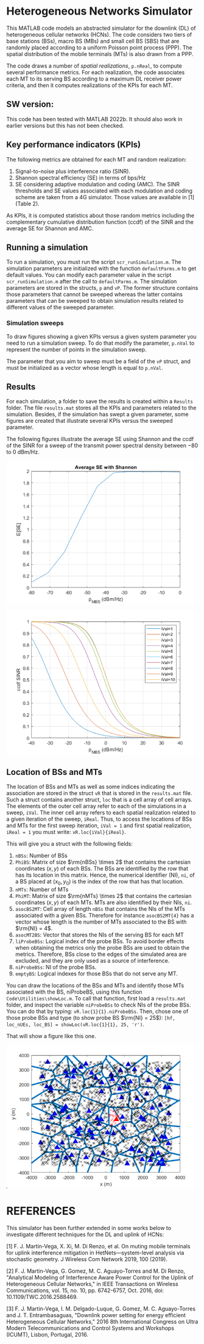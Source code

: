 # Heterogeneous Networks Simulator
This MATLAB code models an abstracted simulator for the downlink (DL) of heterogeneous cellular networks (HCNs). The code considers two tiers of base stations (BSs), macro BS (MBs) and small cell BS (SBS) that are randomly placed according to a uniform Poisson point process (PPP). The spatial distribution of the mobile terminals (MTs) is also drawn from a PPP. 

The code draws a number of *spatial realizations*, `p.nReal`, to compute several performance metrics. For each realization, the code associates each MT to its serving BS according to a maximum DL receiver power criteria, and then it computes realizations of the KPIs for each MT. 

## SW version:
This code has been tested with MATLAB 2022b. It should also work in earlier versions but this has not been checked. 

## Key performance indicators (KPIs)
The following metrics are obtained for each MT and random realization:
1. Signal-to-noise plus interference ratio (SINR).
2. Shannon spectral efficiency (SE) in terms of bps/Hz
3. SE considering adaptive modulation and coding (AMC). The SINR thresholds and SE values associated with each modulation and coding scheme are taken from a 4G simulator. Those values are available in [1] (Table 2).

As KPIs, it is computed statistics about those random metrics including the complementary cumulative distribution function (ccdf) of the SINR and the average SE for Shannon and AMC. 

## Running a simulation
To run a simulation, you must run the script `scr_runSimulation.m`. The simulation parameters are initialized with the function `defaultParms.m` to get default values. You can modify each parameter value in the script `scr_runSimulation.m` after the call to `defaultParms.m`. The simulation parameters are stored in the structs, `p` and `vP`. The former structure contains those parameters that cannot be sweeped whereas the latter contains parameters that can be sweeped to obtain simulation results related to different values of the sweeped parameter. 

### Simulation sweeps
To draw figures showing a given KPIs versus a given system parameter you need to run a simulation sweep. To do that modify the parameter, `p.nVal` to represent the number of points in the simulation sweep. 

The parameter that you aim to sweep must be a field of the `vP` struct, and must be initialized as a vector whose length is equal to `p.nVal`.

## Results
For each simulation, a folder to save the results is created within a `Results` folder. The file `results.mat` stores all the KPIs and parameters related to the simulation. 
Besides, if the simulation has swept a given parameter, some figures are created that illustrate several KPIs versus the sweeped parameter. 

The following figures illustrate the average SE using Shannon and the ccdf of the SINR for a sweep of the transmit power spectral density between $-80$ to $0$ dBm/Hz.

![average SE](Figures/avSE_shann.png)

![ccdf SINR](Figures/ccdfSINR.png)

## Location of BSs and MTs
The location of BSs and MTs as well as some indices indicating the association are stored in the struct `vR` that is stored in the `results.mat` file. Such a struct contains another struct, `loc` that is a cell array of cell arrays. The elements of the outer cell array refer to each of the simulations in a sweep, `iVal`. The inner cell array refers to each spatial realization related to a given iteration of the sweep, `iReal`. Thus, to access the locations of BSs and MTs for the first sweep iteration, `iVal = 1` and first spatial realization, `iReal = 1` you must write: `vR.loc{iVal}{iReal}`. 

This will give you a struct with the following fields:
1. `nBSs`: Number of BSs
2. `PhiBS`: Matrix of size $\rm{nBSs} \times 2$ that contains the cartesian coordinates $(x,y)$ of each BSs. The BSs are identified by the row that has its location in this matrix. Hence, the numerical identifier (NI), `ni`, of a BS placed at $(x_0, y_0)$ is the index of the row that has that location. 
3. `nMTs`: Number of MTs
4. `PhiMT`:  Matrix of size $\rm{nMTs} \times 2$ that contains the cartesian coordinates $(x,y)$ of each MTs. MTs are also identified by their NIs, `ni`. 
5. `asocBS2MT`: Cell array of length `nBSs` that contains the NIs of the MTs associated with a given BSs. Therefore for instance `asocBS2MT{4}` has a vector whose length is the number of MTs associated to the BS with $\rm{NI} = 4$. 
5. `asocMT2BS`: Vector that stores the NIs of the serving BS for each MT
6. `liProbeBSs`: Logical index of the probe BSs. To avoid border effects when obtaining the metrics only the probe BSs are used to obtain the metrics. Therefore, BSs close to the edges of the simulated area are excluded, and they are only used as a source of interference. 
7. `niProbeBSs`: NI of the probe BSs. 
8. `emptyBS`: Logical indexes for those BSs that do not serve any MT. 

You can draw the locations of the BSs and MTs and identify those MTs associated with the BS, niProbeBS, using this function `Code\Utilities\showLoc.m`.
To call that function, first load a `results.mat` folder, and inspect the variable `niProbeBSs` to check NIs of the probe BSs. You can do that by typing: `vR.loc{1}{1}.niProbeBSs`. Then, chose one of those probe BSs and type (to show probe BS $\rm{NI} = 25$): `[hf, loc_nUEs, loc_BS] = showLoc(vR.loc{1}{1}, 25, 'r')`.

That will show a figure like this one.

![spatial location](Figures/spatial_realization.png)


# REFERENCES
This simulator has been further extended in some works below to investigate different techniques for the DL and uplink of HCNs:  

[1] F. J. Martín-Vega, X. Xi, M. Di Renzo, et al. On muting mobile terminals for uplink interference mitigation in HetNets—system-level analysis via stochastic geometry. J Wireless Com Network 2019, 100 (2019).

[2] F. J. Martin-Vega, G. Gomez, M. C. Aguayo-Torres and M. Di Renzo, "Analytical Modeling of Interference Aware Power Control for the Uplink of Heterogeneous Cellular Networks," in IEEE Transactions on Wireless Communications, vol. 15, no. 10, pp. 6742-6757, Oct. 2016, doi: 10.1109/TWC.2016.2588469.

[3] F. J. Martin-Vega, I. M. Delgado-Luque, G. Gomez, M. C. Aguayo-Torres and J. T. Entrambasaguas, "Downlink power setting for energy efficient Heterogeneous Cellular Networks," 2016 8th International Congress on Ultra Modern Telecommunications and Control Systems and Workshops (ICUMT), Lisbon, Portugal, 2016.